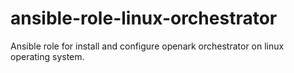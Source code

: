 # ansible-role-linux-orchestrator
Ansible role for install and configure openark orchestrator on linux operating system.
